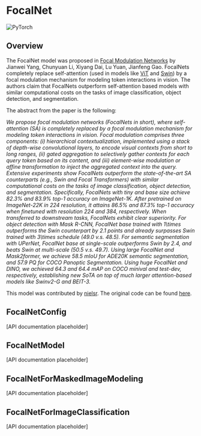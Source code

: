 <!--Copyright 2022 The HuggingFace Team. All rights reserved.

Licensed under the Apache License, Version 2.0 (the "License"); you may not use this file except in compliance with
the License. You may obtain a copy of the License at

http://www.apache.org/licenses/LICENSE-2.0

Unless required by applicable law or agreed to in writing, software distributed under the License is distributed on
an "AS IS" BASIS, WITHOUT WARRANTIES OR CONDITIONS OF ANY KIND, either express or implied. See the License for the
specific language governing permissions and limitations under the License.

⚠️ Note that this file is in Markdown but contain specific syntax for our doc-builder (similar to MDX) that may not be
rendered properly in your Markdown viewer.

-->

# FocalNet

<div class="flex flex-wrap space-x-1">
<img alt="PyTorch" src="https://img.shields.io/badge/PyTorch-DE3412?style=flat&logo=pytorch&logoColor=white">
</div>

## Overview

The FocalNet model was proposed in [Focal Modulation Networks](https://arxiv.org/abs/2203.11926) by Jianwei Yang, Chunyuan Li, Xiyang Dai, Lu Yuan, Jianfeng Gao.
FocalNets completely replace self-attention (used in models like [ViT](vit) and [Swin](swin)) by a focal modulation mechanism for modeling token interactions in vision.
The authors claim that FocalNets outperform self-attention based models with similar computational costs on the tasks of image classification, object detection, and segmentation.

The abstract from the paper is the following:

*We propose focal modulation networks (FocalNets in short), where self-attention (SA) is completely replaced by a focal modulation mechanism for modeling token interactions in vision. Focal modulation comprises three components: (i) hierarchical contextualization, implemented using a stack of depth-wise convolutional layers, to encode visual contexts from short to long ranges, (ii) gated aggregation to selectively gather contexts for each query token based on its
content, and (iii) element-wise modulation or affine transformation to inject the aggregated context into the query. Extensive experiments show FocalNets outperform the state-of-the-art SA counterparts (e.g., Swin and Focal Transformers) with similar computational costs on the tasks of image classification, object detection, and segmentation. Specifically, FocalNets with tiny and base size achieve 82.3% and 83.9% top-1 accuracy on ImageNet-1K. After pretrained on ImageNet-22K in 224 resolution, it attains 86.5% and 87.3% top-1 accuracy when finetuned with resolution 224 and 384, respectively. When transferred to downstream tasks, FocalNets exhibit clear superiority. For object detection with Mask R-CNN, FocalNet base trained with 1\times outperforms the Swin counterpart by 2.1 points and already surpasses Swin trained with 3\times schedule (49.0 v.s. 48.5). For semantic segmentation with UPerNet, FocalNet base at single-scale outperforms Swin by 2.4, and beats Swin at multi-scale (50.5 v.s. 49.7). Using large FocalNet and Mask2former, we achieve 58.5 mIoU for ADE20K semantic segmentation, and 57.9 PQ for COCO Panoptic Segmentation. Using huge FocalNet and DINO, we achieved 64.3 and 64.4 mAP on COCO minival and test-dev, respectively, establishing new SoTA on top of much larger attention-based models like Swinv2-G and BEIT-3.*

This model was contributed by [nielsr](https://huggingface.co/nielsr).
The original code can be found [here](https://github.com/microsoft/FocalNet).

## FocalNetConfig

[API documentation placeholder]

## FocalNetModel

[API documentation placeholder]

## FocalNetForMaskedImageModeling

[API documentation placeholder]

## FocalNetForImageClassification

[API documentation placeholder]